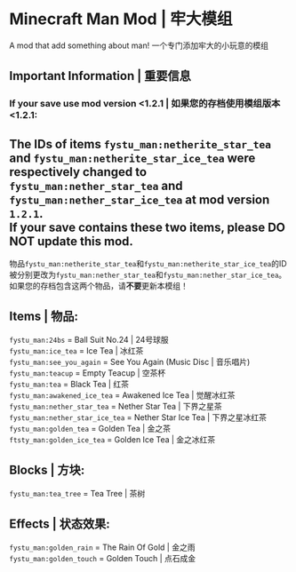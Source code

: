 # Minecraft Man Mod | 牢大模组
A mod that add something about man! 一个专门添加牢大的小玩意的模组

## Important Information | 重要信息
### If your save use mod version <1.2.1 | 如果您的存档使用模组版本<1.2.1:
The IDs of items `fystu_man:netherite_star_tea` and `fystu_man:netherite_star_ice_tea` were respectively changed to `fystu_man:nether_star_tea` and `fystu_man:nether_star_ice_tea` at mod version `1.2.1`.\
If your save contains these two items, please **DO NOT** update this mod.
---
物品`fystu_man:netherite_star_tea`和`fystu_man:netherite_star_ice_tea`的ID被分别更改为`fystu_man:nether_star_tea`和`fystu_man:nether_star_ice_tea`。
如果您的存档包含这两个物品，请**不要**更新本模组！

## Items | 物品:
`fystu_man:24bs` = Ball Suit No.24 | 24号球服\
`fystu_man:ice_tea` = Ice Tea | 冰红茶\
`fystu_man:see_you_again` = See You Again (Music Disc | 音乐唱片)\
`fystu_man:teacup` = Empty Teacup | 空茶杯\
`fystu_man:tea` = Black Tea | 红茶\
`fystu_man:awakened_ice_tea` = Awakened Ice Tea | 觉醒冰红茶\
`fystu_man:nether_star_tea` = Nether Star Tea | 下界之星茶\
`fystu_man:nether_star_ice_tea` = Nether Star Ice Tea | 下界之星冰红茶\
`fystu_man:golden_tea` = Golden Tea | 金之茶\
`ftsty_man:golden_ice_tea` = Golden Ice Tea | 金之冰红茶

## Blocks | 方块:
`fystu_man:tea_tree` = Tea Tree | 茶树

## Effects | 状态效果:
`fystu_man:golden_rain` = The Rain Of Gold | 金之雨\
`fystu_man:golden_touch` = Golden Touch | 点石成金